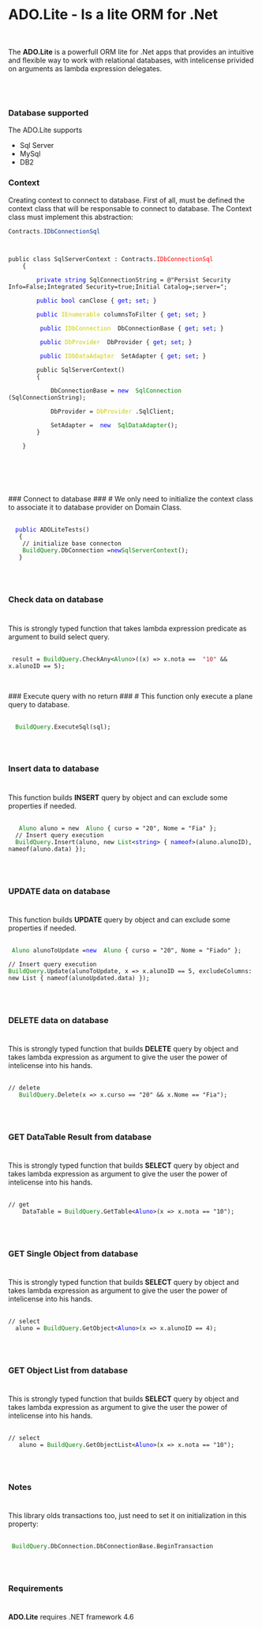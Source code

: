 

# ADO.Lite - Is a lite ORM for .Net #
</br>


The **ADO.Lite** is a powerfull ORM lite for .Net apps that provides an intuitive and flexible way to work with relational databases, with intelicense privided on arguments as lambda expression delegates.
 
</br>
</br>

### Database supported ###

The ADO.Lite supports

- Sql Server
- MySql
- DB2

### Context ###

Creating context to connect to database. First of all, must be defined the context class that will be responsable to connect to database.
The Context class must implement this abstraction:

```cs
Contracts.IDbConnectionSql 
``` 
<pre>
<code>

public class SqlServerContext : Contracts.<span style="color:red">IDbConnectionSql</span>
    {

        <span style="color:blue">private string</span> SqlConnectionString = @"Persist Security Info=False;Integrated Security=true;Initial Catalog=;server=";

        <span style="color:blue;">public bool</span> canClose { <span style="color:blue;">get</span>; <span style="color:blue;">set</span>; }

        <span style="color:blue;">public</span> <span style="color:#cccc00;">IEnumerable<string></span> columnsToFilter { <span style="color:blue;">get</span>; <span style="color:blue;">set</span>; }

         <span style="color:blue;">public</span> <span style="color:#cccc00;">IDbConnection<string></span>  DbConnectionBase { <span style="color:blue;">get</span>; <span style="color:blue;">set</span>; }

         <span style="color:blue;">public</span> <span style="color:#cccc00;">DbProvider</span>  DbProvider { <span style="color:blue;">get</span>; <span style="color:blue;">set</span>; }

         <span style="color:blue;">public</span> <span style="color:#cccc00;">IDbDataAdapter<string></span>  SetAdapter { <span style="color:blue;">get</span>; <span style="color:blue;">set</span>; }

        public SqlServerContext()
        {

            DbConnectionBase = <span style="color:blue;">new</span>  <span style="color:green;">SqlConnection</span> (SqlConnectionString);

            DbProvider = <span style="color:#cccc00;">DbProvider</span> .SqlClient;

            SetAdapter =  <span style="color:blue;">new</span>  <span style="color:green;">SqlDataAdapter</span>();
        }

    }


</code>

</pre>



</br>
### Connect to database ###
# 
 We only need to initialize the context class to associate it to database provider on Domain Class.

<pre>
 <code>
  <span style="color:blue;">public</span> ADOLiteTests()
   {   
    // initialize base connecton
    <span style="color:green;">BuildQuery</span>.DbConnection =<span style="color:blue;">new</span><span style="color:green">SqlServerContext</span>();
   }
 </code>
</pre>
</br>

### Check data on database ###
# 
This is strongly typed function that takes lambda expression predicate as argument to build select query. 

<pre>
 <code >
 result = <span style="color:green;">BuildQuery</span>.CheckAny<<span style="color:green;">Aluno</span>>((x) => x.nota ==  <span style="color:brown;">"10"</span> && x.alunoID == 5);
 </code>
</pre>
</br>
### Execute query with no return ###
# 
This function only execute a plane query to database. 

<pre>
 <code >
  <span style="color:green;">BuildQuery</span>.ExecuteSql(sql);
 </code>
</pre>
</br>

### Insert data to database ###
# 
This function builds **INSERT** query by object and can exclude some properties if needed.

<pre>
 <code >
  <span style="color:green;"> Aluno</span> aluno = new  <span style="color:green;">Aluno</span> { curso = "20", Nome = "Fia" };  
  // Insert query execution
  <span style="color:green;">BuildQuery</span>.Insert(aluno, new <span style="color:green;">List</span><<span style="color:blue;">string</span>> { <span style="color:blue;">nameof</span>>(aluno.alunoID), nameof(aluno.data) });
 </code>
</pre>
</br>

### UPDATE data on database ###
# 
This function builds **UPDATE** query by object and can exclude some properties if needed.

<pre>
 <code >
 <span style="color:green;">Aluno</span> alunoToUpdate =<span style="color:blue;">new</span>  <span style="color:green;">Aluno</span> { curso = "20", Nome = "Fiado" };

// Insert query execution
<span style="color:green;">BuildQuery</span>.Update(alunoToUpdate, x => x.alunoID == 5, excludeColumns: new List<string> { nameof(alunoUpdated.data) });
 </code>
</pre>
</br>

### DELETE data on database ###
# 
This is strongly typed function that builds **DELETE** query by object and takes lambda expression as argument to give the user the power of intelicense into his hands.

<pre>
 <code >
// delete
   <span style="color:green;">BuildQuery</span>.Delete<Aluno>(x => x.curso == "20" && x.Nome == "Fia");
 </code>
</pre>
</br>

### GET DataTable Result from database ###
# 
This is strongly typed function that builds **SELECT** query by object and takes lambda expression as argument to give the user the power of intelicense into his hands.

<pre>
 <code >
// get
    DataTable = <span style="color:green;">BuildQuery</span>.GetTable<<span style="color:blue;">Aluno</span>>(x => x.nota == "10");
 </code>
</pre>
</br>

### GET Single Object from database ###
# 
This is strongly typed function that builds **SELECT** query by object and takes lambda expression as argument to give the user the power of intelicense into his hands.

<pre>
 <code >
// select
  aluno = <span style="color:green;">BuildQuery</span>.GetObject<<span style="color:blue;">Aluno</span>>(x => x.alunoID == 4);
 </code>
</pre>
</br>

### GET Object List from database ###
# 
This is strongly typed function that builds **SELECT** query by object and takes lambda expression as argument to give the user the power of intelicense into his hands.

<pre>
 <code >
// select
   aluno = <span style="color:green;">BuildQuery</span>.GetObjectList<<span style="color:blue;">Aluno</span>>(x => x.nota == "10");
 </code>
</pre>
</br>

### Notes ###
# 
This library olds transactions too, just need to set it on initialization in this property:

<pre>
 <code >
 <span style="color:green;">BuildQuery</span>.DbConnection.DbConnectionBase.BeginTransaction
 </code>
</pre>
</br>


### Requirements ###
# 
**ADO.Lite** requires .NET framework 4.6 